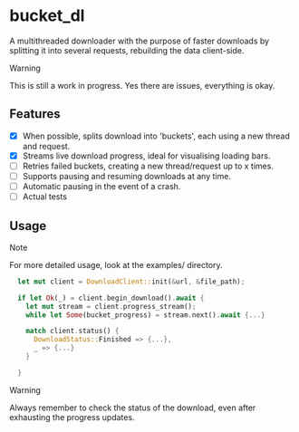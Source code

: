 # bucket_dl

A multithreaded downloader with the purpose of faster downloads by splitting it into several requests, rebuilding the data client-side.

> [!Warning]
> This is still a work in progress. Yes there are issues, everything is okay.

## Features

- [x] When possible, splits download into 'buckets', each using a new thread and request.
- [x] Streams live download progress, ideal for visualising loading bars.
- [ ] Retries failed buckets, creating a new thread/request up to x times.
- [ ] Supports pausing and resuming downloads at any time.
- [ ] Automatic pausing in the event of a crash.
- [ ] Actual tests

## Usage

> [!Note]
> For more detailed usage, look at the examples/ directory.

```rust
  let mut client = DownloadClient::init(&url, &file_path);

  if let Ok(_) = client.begin_download().await {
    let mut stream = client.progress_stream();
    while let Some(bucket_progress) = stream.next().await {...}

    match client.status() {
      DownloadStatus::Finished => {...},
      _ => {...}
    }

  }
```

> [!Warning]
> Always remember to check the status of the download, even after exhausting the progress updates.
